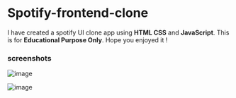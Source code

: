# Spotify-frontend-clone

I have created a spotify UI clone app using **HTML CSS** and **JavaScript**. This is for **Educational Purpose Only**. Hope you enjoyed it !

### screenshots

![image](https://user-images.githubusercontent.com/108893676/219933895-654ff00b-c28c-494b-98c1-7218532c6547.png)

![image](https://user-images.githubusercontent.com/108893676/219933918-5a261f04-535d-48d6-857e-02e1deddb936.png)
